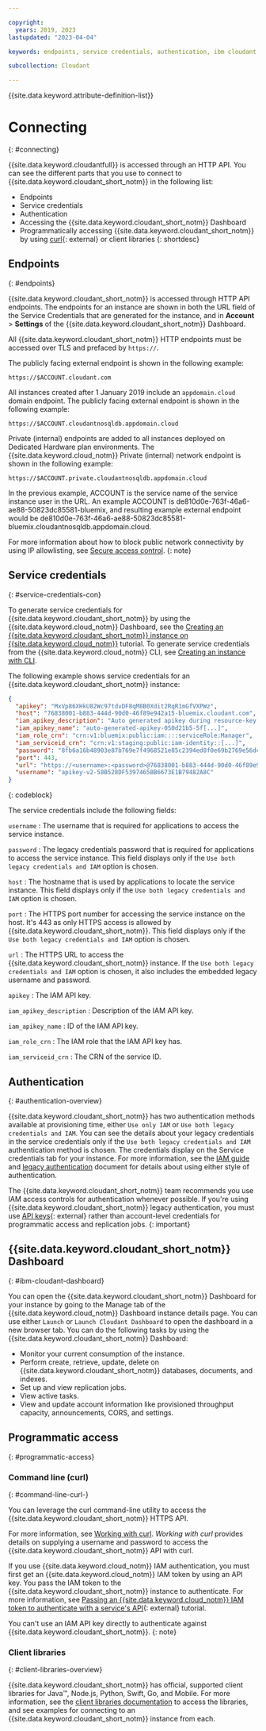 ```yaml
---

copyright:
  years: 2019, 2023
lastupdated: "2023-04-04"

keywords: endpoints, service credentials, authentication, ibm cloudant dashboard, curl, client libraries, IP allowlisting

subcollection: Cloudant

---
```


{{site.data.keyword.attribute-definition-list}}

# Connecting
{: #connecting}

{{site.data.keyword.cloudantfull}} is accessed through an HTTP API. You can see the different parts that you use to connect to {{site.data.keyword.cloudant_short_notm}} in the following list:
- Endpoints
- Service credentials
- Authentication
- Accessing the {{site.data.keyword.cloudant_short_notm}} Dashboard
- Programmatically accessing {{site.data.keyword.cloudant_short_notm}} by using [curl](https://curl.haxx.se/){: external} or client libraries
{: shortdesc}

## Endpoints
{: #endpoints}

{{site.data.keyword.cloudant_short_notm}} is accessed through HTTP API endpoints. The endpoints for an instance are
shown in both the URL field of the Service Credentials that are generated for the instance, and in **Account** > **Settings** of the
{{site.data.keyword.cloudant_short_notm}} Dashboard.

All {{site.data.keyword.cloudant_short_notm}} HTTP endpoints must be accessed over TLS and prefaced by `https://`.

The publicly facing external endpoint is shown in the following example:

`https://$ACCOUNT.cloudant.com`

All instances created after 1 January 2019 include an `appdomain.cloud` domain endpoint. The publicly facing
external endpoint is shown in the following example:

`https://$ACCOUNT.cloudantnosqldb.appdomain.cloud`

Private (internal) endpoints are added to all instances deployed on Dedicated Hardware plan environments. The {{site.data.keyword.cloud_notm}} Private (internal) network endpoint is shown in the following example:

`https://$ACCOUNT.private.cloudantnosqldb.appdomain.cloud`

In the previous example, ACCOUNT is the service name of the service instance user in the URL. An example ACCOUNT is
de810d0e-763f-46a6-ae88-50823dc85581-bluemix, and resulting example external endpoint would be
de810d0e-763f-46a6-ae88-50823dc85581-bluemix.cloudantnosqldb.appdomain.cloud.

For more information about how to block public network connectivity by using IP allowlisting, see [Secure access control](/docs/Cloudant?topic=Cloudant-security#secure-access-control).
{: note}

## Service credentials
{: #service-credentials-con}

To generate service credentials for {{site.data.keyword.cloudant_short_notm}} by using the {{site.data.keyword.cloud_notm}}
Dashboard, see the [Creating an {{site.data.keyword.cloudant_short_notm}} instance on {{site.data.keyword.cloud_notm}}](/docs/Cloudant?topic=Cloudant-getting-started-with-cloudant) tutorial. To generate service credentials from
the {{site.data.keyword.cloud_notm}} CLI, see [Creating an instance with CLI](/docs/Cloudant?topic=Cloudant-creating-an-ibm-cloudant-instance-on-ibm-cloud-by-using-the-ibm-cloud-cli#creating-an-ibm-cloudant-instance-on-ibm-cloud-by-using-the-ibm-cloud-cli).

The following example shows service credentials for an {{site.data.keyword.cloudant_short_notm}} instance:

```json
{
  "apikey": "MxVp86XHkU82Wc97tdvDF8qM8B0Xdit2RqR1mGfVXPWz",
  "host": "76838001-b883-444d-90d0-46f89e942a15-bluemix.cloudant.com",
  "iam_apikey_description": "Auto generated apikey during resource-key [...]",
  "iam_apikey_name": "auto-generated-apikey-050d21b5-5f[...]",
  "iam_role_crn": "crn:v1:bluemix:public:iam::::serviceRole:Manager",
  "iam_serviceid_crn": "crn:v1:staging:public:iam-identity::[...]",
  "password": "8fb6a16b48903e87b769e7f4968521e85c2394ed8f0e69b2769e56dcb27d2e76",
  "port": 443,
  "url": "https://<username>:<password>@76838001-b883-444d-90d0-46f89e942a15-bluemix.cloudant.com",
  "username": "apikey-v2-58B528DF5397465BB6673E1B79482A8C"
}
```
{: codeblock}

The service credentials include the following fields:

`username`
:  The username that is required for applications to access the service instance.

`password`
:  The legacy credentials password that is required for applications to access the service instance. This field displays only if the `Use both legacy credentials and IAM` option is chosen.

`host`
:  The hostname that is used by applications to locate the service instance. This field displays only if the `Use both legacy credentials and IAM` option is chosen.

`port`
:  The HTTPS port number for accessing the service instance on the host. It's 443 as only HTTPS access is allowed by {{site.data.keyword.cloudant_short_notm}}. This field displays only if the `Use both legacy credentials and IAM` option is chosen.

`url`
:  The HTTPS URL to access the {{site.data.keyword.cloudant_short_notm}} instance. If the `Use both legacy credentials and IAM` option is chosen, it also includes the embedded legacy username and password.

`apikey`
:  The IAM API key.

`iam_apikey_description`
:  Description of the IAM API key.

`iam_apikey_name`
:  ID of the IAM API key.

`iam_role_crn`
:  The IAM role that the IAM API key has.

`iam_serviceid_crn`
:  The CRN of the service ID.

## Authentication
{: #authentication-overview}

{{site.data.keyword.cloudant_short_notm}} has two authentication methods available at provisioning time, either 
`Use only IAM` or `Use both legacy credentials and IAM`. You can see the details about your legacy credentials in the 
service credentials only if the `Use both legacy credentials and IAM` authentication method is chosen. The credentials display on the Service 
credentials tab for your instance. For more information, see the 
[IAM guide](/docs/Cloudant?topic=Cloudant-managing-access-for-cloudant)
 and [legacy authentication](/docs/Cloudant?topic=Cloudant-work-with-your-account#authentication) document for details about using
 either style of authentication.

The {{site.data.keyword.cloudant_short_notm}} team recommends you use IAM access controls for authentication whenever possible. If you're using {{site.data.keyword.cloudant_short_notm}} legacy authentication, you must use [API keys](/apidocs/cloudant#introduction){: external} rather than account-level credentials for programmatic access and replication jobs.
{: important}

## {{site.data.keyword.cloudant_short_notm}} Dashboard
{: #ibm-cloudant-dashboard}

You can open the {{site.data.keyword.cloudant_short_notm}} Dashboard for your instance by going to the Manage tab of
the {{site.data.keyword.cloud_notm}} Dashboard instance details page. You can use either `Launch` or `Launch Cloudant Dashboard` to open the dashboard in a new browser tab. You can do the following tasks by using the {{site.data.keyword.cloudant_short_notm}} Dashboard:

- Monitor your current consumption of the instance.
- Perform create, retrieve, update, delete on {{site.data.keyword.cloudant_short_notm}} databases, documents, and indexes.
- Set up and view replication jobs.
- View active tasks.
- View and update account information like provisioned throughput capacity, announcements, CORS, and settings.

## Programmatic access
{: #programmatic-access}

### Command line (curl)
{: #command-line-curl-}

You can leverage the curl command-line utility to access the {{site.data.keyword.cloudant_short_notm}} HTTPS API.

For more information, see [Working with curl](/docs/Cloudant?topic=Cloudant-working-with-curl). *Working with curl* provides details on supplying a username and 
password to access the {{site.data.keyword.cloudant_short_notm}} API with curl.

If you use {{site.data.keyword.cloud_notm}} IAM authentication, you must first get an {{site.data.keyword.cloud_notm}} IAM token by using an API key. You pass the IAM token to the {{site.data.keyword.cloudant_short_notm}} instance to authenticate. For more information, see [Passing an {{site.data.keyword.cloud_notm}} IAM token to authenticate with a service's API](/docs/account?topic=account-iamapikeysforservices#token_auth){: external}
tutorial.

You can't use an IAM API key directly to authenticate against {{site.data.keyword.cloudant_short_notm}}.
{: note}

### Client libraries
{: #client-libraries-overview}

{{site.data.keyword.cloudant_short_notm}} has official, supported client libraries for Java&trade;, Node.js, Python, Swift, Go, and Mobile. For more information, see the [client libraries documentation](/docs/Cloudant?topic=Cloudant-client-libraries#client-libraries) to access the libraries, and see examples for connecting to an {{site.data.keyword.cloudant_short_notm}}
instance from each.
